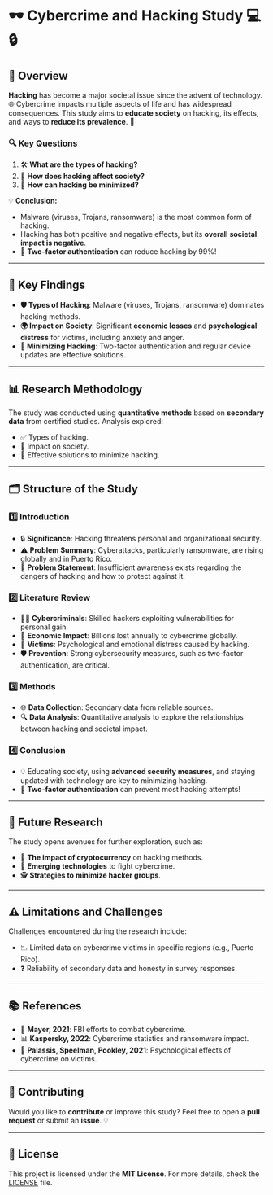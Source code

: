 # 🕶️ Cybercrime and Hacking Study 💻🔒

## 📄 Overview

**Hacking** has become a major societal issue since the advent of technology. 🌐 Cybercrime impacts multiple aspects of life and has widespread consequences. This study aims to **educate society** on hacking, its effects, and ways to **reduce its prevalence**. 🚨  

### 🔍 Key Questions
1. 🛠️ **What are the types of hacking?**  
2. 🤔 **How does hacking affect society?**  
3. 🔐 **How can hacking be minimized?**  

💡 **Conclusion:**  
- Malware (viruses, Trojans, ransomware) is the most common form of hacking.  
- Hacking has both positive and negative effects, but its **overall societal impact is negative**.  
- 🔑 **Two-factor authentication** can reduce hacking by 99%!  

---

## 🚀 Key Findings

- **🛡️ Types of Hacking**: Malware (viruses, Trojans, ransomware) dominates hacking methods.  
- **🌍 Impact on Society**: Significant **economic losses** and **psychological distress** for victims, including anxiety and anger.  
- **🔐 Minimizing Hacking**: Two-factor authentication and regular device updates are effective solutions.  

---

## 📊 Research Methodology

The study was conducted using **quantitative methods** based on **secondary data** from certified studies. Analysis explored:  
- ✅ Types of hacking.  
- 🌟 Impact on society.  
- 🔧 Effective solutions to minimize hacking.  

---

## 🗂️ Structure of the Study

### 1️⃣ **Introduction**
- 🔒 **Significance**: Hacking threatens personal and organizational security.  
- ⚠️ **Problem Summary**: Cyberattacks, particularly ransomware, are rising globally and in Puerto Rico.  
- 🚨 **Problem Statement**: Insufficient awareness exists regarding the dangers of hacking and how to protect against it.

### 2️⃣ **Literature Review**
- 🕵️‍♂️ **Cybercriminals**: Skilled hackers exploiting vulnerabilities for personal gain.  
- 💸 **Economic Impact**: Billions lost annually to cybercrime globally.  
- 🧠 **Victims**: Psychological and emotional distress caused by hacking.  
- 🛡️ **Prevention**: Strong cybersecurity measures, such as two-factor authentication, are critical.  

### 3️⃣ **Methods**
- 🌐 **Data Collection**: Secondary data from reliable sources.  
- 🔍 **Data Analysis**: Quantitative analysis to explore the relationships between hacking and societal impact.  

### 4️⃣ **Conclusion**
- 💡 Educating society, using **advanced security measures**, and staying updated with technology are key to minimizing hacking.  
- 🔑 **Two-factor authentication** can prevent most hacking attempts!  

---

## 🔮 Future Research

The study opens avenues for further exploration, such as:  
- 🌟 **The impact of cryptocurrency** on hacking methods.  
- 🚀 **Emerging technologies** to fight cybercrime.  
- 🕵️ **Strategies to minimize hacker groups**.  

---

## ⚠️ Limitations and Challenges

Challenges encountered during the research include:  
- 📉 Limited data on cybercrime victims in specific regions (e.g., Puerto Rico).  
- ❓ Reliability of secondary data and honesty in survey responses.  

---

## 📚 References

- 📜 **Mayer, 2021**: FBI efforts to combat cybercrime.  
- 📊 **Kaspersky, 2022**: Cybercrime statistics and ransomware impact.  
- 🧠 **Palassis, Speelman, Pookley, 2021**: Psychological effects of cybercrime on victims.  

---

## 🤝 Contributing

Would you like to **contribute** or improve this study? Feel free to open a **pull request** or submit an **issue**. 💡  

---

## 📜 License

This project is licensed under the **MIT License**. For more details, check the [LICENSE](LICENSE) file.  
